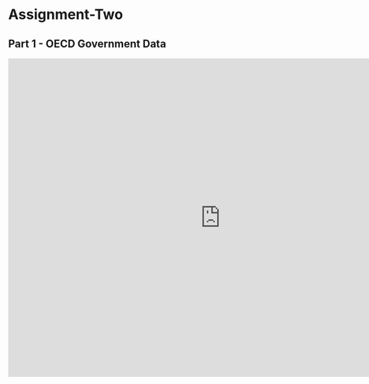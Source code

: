 # Assignment-Two

## Part 1 - OECD Government Data

<iframe src="https://data.oecd.org/chart/6vsN" width="860" height="645" style="border: 0" mozallowfullscreen="true" webkitallowfullscreen="true" allowfullscreen="true"><a href="https://data.oecd.org/chart/6vsN" target="_blank">OECD Chart: General government debt, Total, % of GDP, Annual, 2018</a></iframe>

